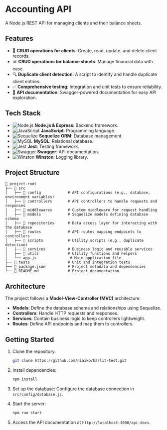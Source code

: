 # Accounting API

A Node.js REST API for managing clients and their balance sheets.

## Features

- 📝 **CRUD operations for clients**: Create, read, update, and delete client records.
- 📊 **CRUD operations for balance sheets**: Manage financial data with ease.
- 🔍 **Duplicate client detection**: A script to identify and handle duplicate client entries.
- ✅ **Comprehensive testing**: Integration and unit tests to ensure reliability.
- 📖 **API documentation**: Swagger-powered documentation for easy API exploration.

## Tech Stack

- ![Node.js](https://img.shields.io/badge/Node.js-339933?style=for-the-badge&logo=node.js&logoColor=white) **Node.js & Express**: Backend framework.
- ![JavaScript](https://img.shields.io/badge/JavaScript-F7DF1E?style=for-the-badge&logo=javascript&logoColor=black) **JavaScript**: Programming language.
- ![Sequelize](https://img.shields.io/badge/Sequelize-52B0E7?style=for-the-badge&logo=sequelize&logoColor=white) **Sequelize ORM**: Database management.
- ![MySQL](https://img.shields.io/badge/MySQL-4479A1?style=for-the-badge&logo=mysql&logoColor=white) **MySQL**: Relational database.
- ![Jest](https://img.shields.io/badge/Jest-C21325?style=for-the-badge&logo=jest&logoColor=white) **Jest**: Testing framework.
- ![Swagger](https://img.shields.io/badge/Swagger-85EA2D?style=for-the-badge&logo=swagger&logoColor=black) **Swagger**: API documentation.
- ![Winston](https://img.shields.io/badge/Winston-000000?style=for-the-badge&logo=nodedotjs&logoColor=white) **Winston**: Logging library.

## Project Structure

```
📂 project-root  
├── 📁 src  
│   ├── 📁 config            # API configurations (e.g., database, environment variables)  
│   ├── 📁 controllers       # API controllers to handle requests and responses  
│   ├── 📁 middlewares       # Custom middleware for request handling  
│   ├── 📁 models            # Sequelize models defining database schema  
│   ├── 📁 repositories      # Data access layer for interacting with the database  
│   ├── 📁 routes            # API routes mapping endpoints to controllers  
│   ├── 📁 scripts           # Utility scripts (e.g., duplicate detection)  
│   ├── 📁 services          # Business logic and reusable services  
│   ├── 📁 utils             # Utility functions and helpers  
│   └── app.js               # Main application file  
├── 📁 tests                 # Unit and integration tests  
├── 📄 package.json          # Project metadata and dependencies  
└── 📄 README.md             # Project documentation  
```

## Architecture

The project follows a **Model-View-Controller (MVC)** architecture:

- **Models**: Define the database schema and relationships using Sequelize.
- **Controllers**: Handle HTTP requests and responses.
- **Services**: Contain business logic to keep controllers lightweight.
- **Routes**: Define API endpoints and map them to controllers.

## Getting Started

1. Clone the repository:
    ```bash
    git clone https://github.com/niaiko/karlit-test.git
    ```
2. Install dependencies:
    ```bash
    npm install
    ```
3. Set up the database:
    Configure the database connection in `src/config/database.js`.

4. Start the server:
    ```bash
    npm run start
    ```
5. Access the API documentation at `http://localhost:3000/api-docs`.
